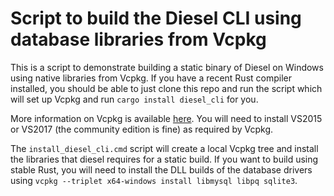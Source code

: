 # Script to build the Diesel CLI using database libraries from Vcpkg

This is a script to demonstrate building a static binary of Diesel on Windows using native libraries from Vcpkg. If you have a recent Rust compiler installed, you should be able to just clone this repo and run the script which will set up Vcpkg and run `cargo install diesel_cli` for you.

More information on Vcpkg is available [here](https://github.com/Microsoft/vcpkg). You will need to install VS2015 or VS2017 (the community edition is fine) as required by Vcpkg.

The `install_diesel_cli.cmd` script will create a local Vcpkg tree and install the libraries that diesel requires for a static build. If you want to build using stable Rust, you will need to install the DLL builds of the database drivers using `vcpkg --triplet x64-windows install libmysql libpq sqlite3`.
